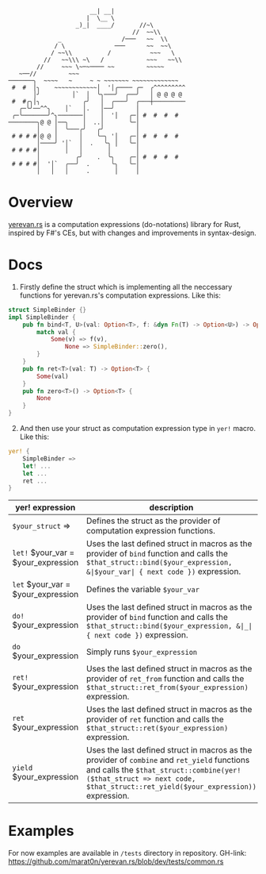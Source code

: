 ```
                                                  
                       __| __|                    
                      |  \__ \                    
                   _)_|  ____/       //~\         
                                   //  ~~\\       
              _                 /───   ~~  \\     
             / \              ───      ~~  ~~\    
            / ~~\\          /           ~~~   \   
          //   ~~\\\ ~\   /            ~~~   ~~\\ 
        //     ~~~ \~─~──── ~~         ~~~~~      
   ~──//         ~~~                              
───────╮  ~~~~   ~     ~ ~ ~~~~~~~ ~~~~~~~~~~~~~  
 #  #  │╮    ~~~~~~~~~~~~│  '│╭──── ╭─  ╭^^^^^^^^^
       │╯         │`  │  ╰╮───╯  ╭──╯   │ @ @ @ @ 
 #  #╭╮│╮            ╭╯   │  ╭───╯  ╭───┼─────────
   ╭─╰╯──^^╮    │`   │.   │──╯      │             
 ╭─╰───────╯^╮───────│    │  '│   ╭─│ #  #  #  #  
────────╮@ @ │──╮    │  ..│       ╰─│             
        │    │  ╰───╭╯   ╭╯         │             
 # # # #│@ @ │      │    ╰─╮ '│   ╭─│ #  #  #  #  
        │────╯ '│`  │  .   ╰╮ │   ╰─│             
 # # # #│       │   │       │       │             
        │          ╭╯    .  ╰╮    ╭─│ #  #  #  #  
 # # # #│  '│`  ╭──╯  .      ╰╮   ╰─│             
        │   │   │     .       │     │             
```


# Overview

[yerevan.rs](https://github.com/marat0n/yerevan.rs) is a computation expressions (do-notations) library for Rust,
inspired by F#'s CEs, but with changes and improvements in syntax-design.

# Docs

1. Firstly define the struct which is implementing all the neccessary functions for <span>yerevan.rs</span>\'s computation expressions.
Like this:
```rust
struct SimpleBinder {}
impl SimpleBinder {
    pub fn bind<T, U>(val: Option<T>, f: &dyn Fn(T) -> Option<U>) -> Option<U> {
        match val {
            Some(v) => f(v),
                None => SimpleBinder::zero(),
        }
    }
    pub fn ret<T>(val: T) -> Option<T> {
        Some(val)
    }
    pub fn zero<T>() -> Option<T> {
        None
    }
}
```
2. And then use your struct as computation expression type in `yer!` macro.
Like this:
```rust
yer! {
    SimpleBinder =>
    let! ...
    let ...
    ret ...
}
```

|yer! expression|description|
| --- | ---|
| `$your_struct` => | Defines the struct as the provider of computation expression functions. |
|`let!` $your_var = $your_expression|Uses the last defined struct in macros as the provider of `bind` function and calls the `$that_struct::bind($your_expression, &\|$your_var\| { next code })` expression.|
|`let` $your_var = $your_expression|Defines the variable `$your_var`|
|`do!` $your_expression|Uses the last defined struct in macros as the provider of `bind` function and calls the `$that_struct::bind($your_expression, &\|_\| { next code })` expression.|
|`do` $your_expression|Simply runs `$your_expression`|
|`ret!` $your_expression|Uses the last defined struct in macros as the provider of `ret_from` function and calls the `$that_struct::ret_from($your_expression)` expression.|
|`ret` $your_expression|Uses the last defined struct in macros as the provider of `ret` function and calls the `$that_struct::ret($your_expression)` expression.|
|`yield` $your_expression|Uses the last defined struct in macros as the provider of `combine` and `ret_yield` functions and calls the `$that_struct::combine(yer!($that_struct => next code, $that_struct::ret_yield($your_expression))` expression.|



# Examples

For now examples are available in `/tests` directory in repository. GH-link: https://github.com/marat0n/yerevan.rs/blob/dev/tests/common.rs


